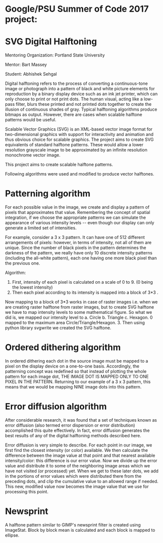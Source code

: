 # Google/PSU Summer of Code 2017 project: 
# SVG Digital Halftoning
Mentoring Organization: Portland State University

Mentor: Bart Massey

Student: Abhishek Sehgal


Digital halftoning refers to the process of converting a continuous-tone image or photograph into a pattern of black and white picture elements for reproduction by a binary display device such as an ink jet printer, which can only choose to print or not print dots. The human visual, acting like a low-pass filter, blurs these printed and not printed dots together to create the illusion of continuous shades of gray. Typical halftoning algorithms produce bitmaps as output. However, there are cases when scalable halftone patterns would be useful.

Scalable Vector Graphics (SVG) is an XML-based vector image format for two-dimensional graphics with support for interactivity and animation and thus obvious choice for scalable graphics. The project aims to create SVG equivalents of standard halftone patterns. These would allow a lower resolution grayscale image to be approximated by an infinite resolution monochrome vector image.

This project aims to create scalable halftone patterns.


Following algorithms were used and modified to produce vector halftones.


# Patterning algorithm


For each possible value in the image, we create and display a pattern of pixels that approximates that value. Remembering the concept of spatial integration, if we choose the appropriate patterns we can simulate the appearance of various intensity levels -- even though our display can only generate a limited set of intensities.

For example, consider a 3 x 3 pattern. It can have one of 512 different arrangements of pixels:  however, in terms of intensity, not all of them are unique.  Since the number of black pixels in the pattern determines the darkness of the pattern, we really have only 10 discrete intensity patterns (including the all-white pattern), each one having one more black pixel than the previous one.

Algorithm:
1. First, intensity of each pixel is calculated on a scale of 0 to 9. (0 being the lowest intensity)
2. Then each pixel according to its intensity is mapped into a block of 3*3 . 

Now mapping to a block of 3*3 works in case of raster images i.e. when we are creating raster halftone from raster images, but to create SVG halftone we have to map intensity levels to some mathematical figure. 
So what we did is, we mapped our intensity level to 
 a. Circle
 b. Triangle
 c. Hexagon. 
0 mapped to the maximum area Circle/Triangle/Hexagon. 
3. Then using python library svgwrite we created the SVG halftone.


# Ordered dithering algorithm


In ordered dithering each dot in the source image must be mapped to a pixel on the display device on a one-to-one basis.  Accordingly, the patterning concept was redefined so that instead of plotting the whole pattern for each image dot, THE IMAGE DOT IS MAPPED ONLY TO ONE PIXEL IN THE PATTERN. Returning to our example of a 3 x 3 pattern, this means that we
would be mapping NINE image dots into this pattern.


# Error diffusion algorithm


After considerable research, it was found that a set of techniques known as error diffusion (also termed error dispersion or error distribution) accomplished this quite effectively. In fact, error diffusion generates the best results of any of the digital halftoning methods described here. 

Error diffusion is very simple to describe. For each point in our image, we first find the closest intensity (or color) available. We then calculate the difference between the image value at that point and that nearest available intensity/color: this difference is our error value. Now we divide up the error value and distribute it to some of the neighboring image areas which we have not visited (or processed) yet. When we get to these later dots, we add in the portions of error values which were distributed there from the preceding dots, and clip the cumulative value to an allowed range if needed. This new, modified value now becomes the image value that we use for processing this point.


# Newsprint


A halftone pattern similar to GIMP's newsprint filter is created using ImageStat. Block by block mean is calculated and each block is mapped to ellipse.


